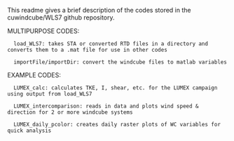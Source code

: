 This readme gives a brief description of the codes stored in the cuwindcube/WLS7 github repository.

MULTIPURPOSE CODES:<br>

      load_WLS7: takes STA or converted RTD files in a directory and converts them to a .mat file for use in other codes

      importFile/importDir: convert the windcube files to matlab variables


EXAMPLE CODES:<br>

      LUMEX_calc: calculates TKE, I, shear, etc. for the LUMEX campaign using output from load_WLS7
  
      LUMEX_intercomparison: reads in data and plots wind speed & direction for 2 or more windcube systems
  
      LUMEX_daily_pcolor: creates daily raster plots of WC variables for quick analysis
